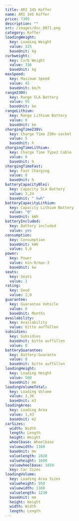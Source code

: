 ```yaml
---
title: ARI 345 Koffer
name: ARI 345 Koffer
price: 7395
description: ""
src: /images/dsc_0071.png
category: Koffer
loadingWeight:
  key: Loading Weight
  value: 325
  baseUnit: kg
curbweight:
  key: Curb Weight
  value: 336
  baseUnit: kg
maxSpeed:
  key: Maximum Speed
  value: 45
  baseUnit: km/h
range230V:
  key: Range SLA Battery
  value: 55
  baseUnit: km
rangeLithium:
  key: Range Lithium Battery
  value: 0
  baseUnit: km
chargingTime230V:
  key: Charge Time 230v-socket
  value: 5
  baseUnit: h
chargingTimeLithium:
  key: Charge Time Type2 Cable
  value: 0
  baseUnit: h
chargingTimeFast:
  key: Fast Charging
  value: 0
  baseUnit: h
batteryCapacityBlei:
  key: Capacity SLA Battery
  value: 3,24
  baseUnit: " kwh"
batteryCapacityLithium:
  key: Capacity Lithium Battery
  value: "0"
  baseUnit: kWh
batteryIncluded:
  key: Battery included
  value: yes
consumption:
  key: Consumption
  baseUnit: kWh
  value: 5,6
power:
  key: Power
  value: min-0/max-3
  baseUnit: kw
seats:
  key: Seats
  value: 1
rating:
  key: Good
  value: 2,0
guarantee:
  key: Guarantee Vehicle
  value: 6
  baseUnit: Months
availability:
  key: Availability
  value: bitte auffüllen
subsidies:
  key: Subsidies
  baseUnit: bitte auffüllen
  value: 0
batteryGuarantee:
  key: Battery-Guarante
  value: 0
  baseUnit: bitte auffüllen
loadingHeight:
  key: Loading Height
  value: 560
  baseUnit: mm
loadingVolumeTotal:
  key: Loading Volume
  value: 1,36
  baseUnit: m3
loadingArea:
  key: Loading Area
  value: 1,43
  baseUnit: m2
carSizes:
  width: Width
  length: Length
  height: Height
  wheelbase: Wheelbase
  valuewidth: 1160
  baseUnit: mm
  valuelength: 2820
  valueheight: 1600
  valuewheelbase: 1850
  key: Car Sizes
loadingVolume:
  key: Loading Area Sizes
  valueheight: 950
  valuewidth: 1160
  valuelength: 1230
  baseUnit: mm
  height: Height
  width: Width
  length: Length
---
```

